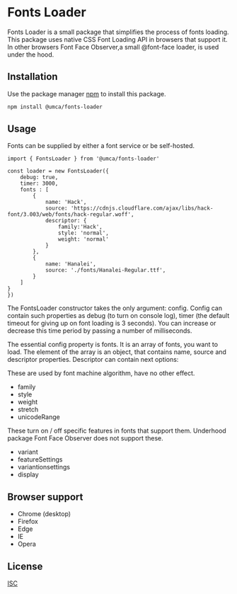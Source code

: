 # Fonts Loader

Fonts Loader is a small package that simplifies the process of fonts loading. This package uses native CSS Font Loading API in browsers that support it. In other browsers Font Face Observer,a small @font-face loader, is used under the hood. 
  

## Installation

Use the package manager [npm](https://www.npmjs.com/get-npm) to install this package.

```bash
npm install @umca/fonts-loader
```

## Usage

Fonts can be supplied by either a font service or be self-hosted.

```
import { FontsLoader } from '@umca/fonts-loader'

const loader = new FontsLoader({
    debug: true,
    timer: 3000,
    fonts : [
        {
            name: 'Hack', 
            source: 'https://cdnjs.cloudflare.com/ajax/libs/hack-font/3.003/web/fonts/hack-regular.woff',
            descriptor: {
                family:'Hack',
                style: 'normal',
                weight: 'normal'
            }
        },
        {
            name: 'Hanalei',
            source: './fonts/Hanalei-Regular.ttf',
        }
    ]
}
})
```
The FontsLoader constructor takes the only argument: config. Config can contain such properties as debug (to turn on console log), timer (the default timeout for giving up on font loading is 3 seconds). You can increase or decrease this time period by passing a number of milliseconds. 

The essential config property is fonts. It is an array of fonts, you want to load. The element of the array is an object, that contains name, source and descriptor properties. Descriptor can contain next options:

These are used by font machine algorithm, have no other effect.
*   family
*   style
*   weight
*   stretch
*   unicodeRange

These turn on / off specific features in fonts that support them. Underhood package Font Face Observer does not support these.
*   variant
*   featureSettings
*   variantionsettings
*   display 
  

## Browser support
* Chrome (desktop)
* Firefox
* Edge
* IE
* Opera


## License
[ISC](https://choosealicense.com/licenses/isc/)
